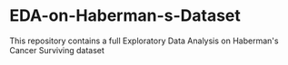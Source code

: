 # EDA-on-Haberman-s-Dataset
This repository contains a full Exploratory Data Analysis on Haberman's Cancer Surviving dataset
